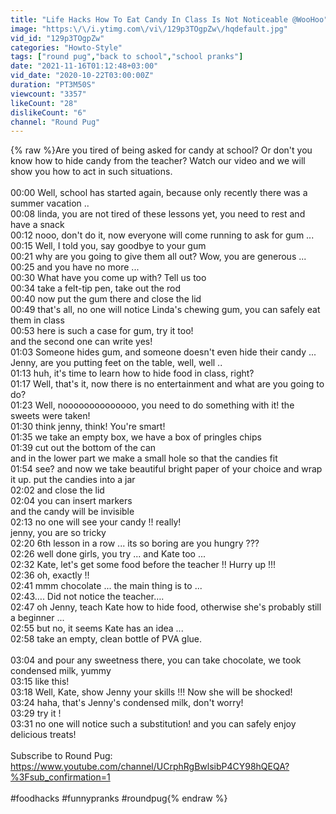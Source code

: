```yaml
---
title: "Life Hacks How To Eat Candy In Class Is Not Noticeable @WooHoo"
image: "https:\/\/i.ytimg.com\/vi\/129p3TOgpZw\/hqdefault.jpg"
vid_id: "129p3TOgpZw"
categories: "Howto-Style"
tags: ["round pug","back to school","school pranks"]
date: "2021-11-16T01:12:48+03:00"
vid_date: "2020-10-22T03:00:00Z"
duration: "PT3M50S"
viewcount: "3357"
likeCount: "28"
dislikeCount: "6"
channel: "Round Pug"
---
```

{% raw %}Are you tired of being asked for candy at school? Or don't you know how to hide candy from the teacher? Watch our video and we will show you how to act in such situations.<br /><br />00:00 Well, school has started again, because only recently there was a summer vacation ..<br />00:08 linda, you are not tired of these lessons yet, you need to rest and have a snack<br />00:12 nooo, don't do it, now everyone will come running to ask for gum ...<br />00:15 Well, I told you, say goodbye to your gum<br />00:21 why are you going to give them all out? Wow, you are generous ...<br />00:25 and you have no more ...<br />00:30 What have you come up with? Tell us too<br />00:34 take a felt-tip pen, take out the rod<br />00:40 now put the gum there and close the lid<br />00:49 that's all,  no one will notice Linda's chewing gum, you can safely eat them in class<br />00:53 here is such a case for gum, try it too!<br /> and the second one can write yes!<br />01:03 Someone hides gum, and someone doesn't even hide their candy ...<br />Jenny, are you putting  feet on the table, well, well ..<br />01:13 huh, it's time to learn how to hide food in class, right?<br />01:17 Well, that's it, now there is no entertainment and what are you going to do?<br />01:23 Well, noooooooooooooo, you need to do something with  it!  the sweets were taken!<br />01:30 think jenny, think! You're smart!<br />01:35 we take an empty box, we have a box of pringles chips<br />01:39 cut out the bottom of the can<br /> and in the lower part we make a small hole so that the candies fit<br />01:54 see? and now we take beautiful bright paper of your choice and wrap it up. put the candies into a jar<br />02:02 and close the lid<br />02:04 you can insert markers<br /> and the candy will be invisible <br />02:13  no one will see your candy !! really!<br />jenny, you are so tricky <br />02:20 6th lesson in a row ...  its so boring are you hungry ???<br />02:26 well done girls, you try ... and Kate too ...<br />02:32 Kate, let's get some food before the teacher  !! Hurry up !!!<br />02:36 oh, exactly !!<br />02:41 mmm chocolate ... the main thing is to ...<br />02:43…. Did not notice the teacher….<br />02:47 oh Jenny, teach Kate how to hide food, otherwise she's probably still a beginner ...<br />02:55 but no, it seems Kate has an idea ...<br />02:58 take an empty, clean bottle of PVA glue.<br /><br />03:04 and pour any sweetness there, you can take  chocolate, we took condensed milk,  yummy<br />03:15 like this!<br />03:18 Well, Kate, show Jenny  your skills !!! Now she will be shocked!<br />03:24 haha, that's Jenny's condensed milk, don't worry!<br />03:29 try it !<br />03:31 no one will notice such a substitution! and you can safely enjoy delicious treats!<br /><br />Subscribe to Round Pug:<br /><a rel="nofollow" target="blank" href="https://www.youtube.com/channel/UCrphRgBwlsibP4CY98hQEQA?%3Fsub_confirmation=1">https://www.youtube.com/channel/UCrphRgBwlsibP4CY98hQEQA?%3Fsub_confirmation=1</a><br /><br />#foodhacks #funnypranks #roundpug{% endraw %}
